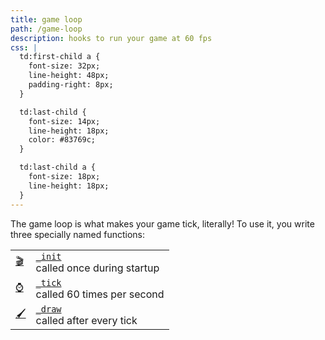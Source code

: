 ```yaml
---
title: game loop
path: /game-loop
description: hooks to run your game at 60 fps
css: |
  td:first-child a {
    font-size: 32px;
    line-height: 48px;
    padding-right: 8px;
  }

  td:last-child {
    font-size: 14px;
    line-height: 18px;
    color: #83769c;
  }

  td:last-child a {
    font-size: 18px;
    line-height: 18px;
  }
---
```


The game loop is what makes your game tick, literally! To use it, you write
three specially named functions:

|              |                                                 |
| ------------ | ----------------------------------------------- |
| [🎬][_init]  | [`_init`][_init]<br/>called once during startup |
| [⌚️][_tick] | [`_tick`][_tick]<br/>called 60 times per second |
| [🖌][_draw]   | [`_draw`][_draw]<br />called after every tick   |

[_init]: /game-loop/init
[_tick]: /game-loop/tick
[_draw]: /game-loop/draw
